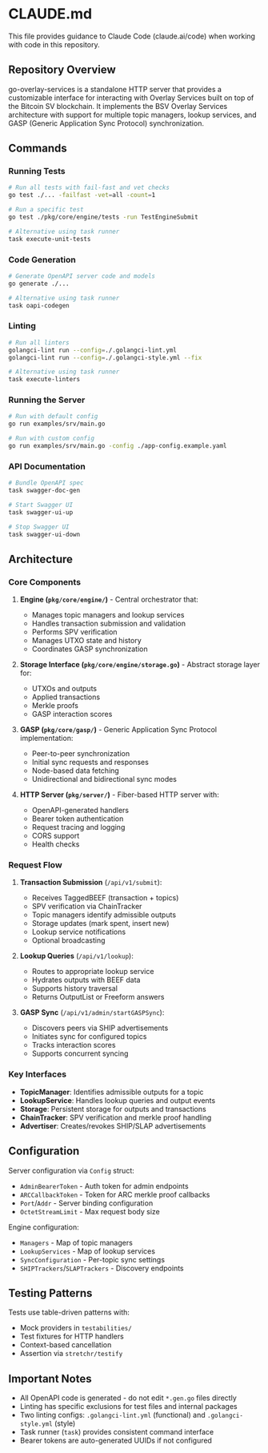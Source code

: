# CLAUDE.md

This file provides guidance to Claude Code (claude.ai/code) when working with code in this repository.

## Repository Overview

go-overlay-services is a standalone HTTP server that provides a customizable interface for interacting with Overlay Services built on top of the Bitcoin SV blockchain. It implements the BSV Overlay Services architecture with support for multiple topic managers, lookup services, and GASP (Generic Application Sync Protocol) synchronization.

## Commands

### Running Tests
```bash
# Run all tests with fail-fast and vet checks
go test ./... -failfast -vet=all -count=1

# Run a specific test
go test ./pkg/core/engine/tests -run TestEngineSubmit

# Alternative using task runner
task execute-unit-tests
```

### Code Generation
```bash
# Generate OpenAPI server code and models
go generate ./...

# Alternative using task runner
task oapi-codegen
```

### Linting
```bash
# Run all linters
golangci-lint run --config=./.golangci-lint.yml
golangci-lint run --config=./.golangci-style.yml --fix

# Alternative using task runner
task execute-linters
```

### Running the Server
```bash
# Run with default config
go run examples/srv/main.go

# Run with custom config
go run examples/srv/main.go -config ./app-config.example.yaml
```

### API Documentation
```bash
# Bundle OpenAPI spec
task swagger-doc-gen

# Start Swagger UI
task swagger-ui-up

# Stop Swagger UI
task swagger-ui-down
```

## Architecture

### Core Components

1. **Engine (`pkg/core/engine/`)** - Central orchestrator that:
   - Manages topic managers and lookup services
   - Handles transaction submission and validation
   - Performs SPV verification
   - Manages UTXO state and history
   - Coordinates GASP synchronization

2. **Storage Interface (`pkg/core/engine/storage.go`)** - Abstract storage layer for:
   - UTXOs and outputs
   - Applied transactions
   - Merkle proofs
   - GASP interaction scores

3. **GASP (`pkg/core/gasp/`)** - Generic Application Sync Protocol implementation:
   - Peer-to-peer synchronization
   - Initial sync requests and responses  
   - Node-based data fetching
   - Unidirectional and bidirectional sync modes

4. **HTTP Server (`pkg/server/`)** - Fiber-based HTTP server with:
   - OpenAPI-generated handlers
   - Bearer token authentication
   - Request tracing and logging
   - CORS support
   - Health checks

### Request Flow

1. **Transaction Submission** (`/api/v1/submit`):
   - Receives TaggedBEEF (transaction + topics)
   - SPV verification via ChainTracker
   - Topic managers identify admissible outputs
   - Storage updates (mark spent, insert new)
   - Lookup service notifications
   - Optional broadcasting

2. **Lookup Queries** (`/api/v1/lookup`):
   - Routes to appropriate lookup service
   - Hydrates outputs with BEEF data
   - Supports history traversal
   - Returns OutputList or Freeform answers

3. **GASP Sync** (`/api/v1/admin/startGASPSync`):
   - Discovers peers via SHIP advertisements
   - Initiates sync for configured topics
   - Tracks interaction scores
   - Supports concurrent syncing

### Key Interfaces

- **TopicManager**: Identifies admissible outputs for a topic
- **LookupService**: Handles lookup queries and output events
- **Storage**: Persistent storage for outputs and transactions
- **ChainTracker**: SPV verification and merkle proof handling
- **Advertiser**: Creates/revokes SHIP/SLAP advertisements

## Configuration

Server configuration via `Config` struct:
- `AdminBearerToken` - Auth token for admin endpoints
- `ARCCallbackToken` - Token for ARC merkle proof callbacks
- `Port`/`Addr` - Server binding configuration
- `OctetStreamLimit` - Max request body size

Engine configuration:
- `Managers` - Map of topic managers
- `LookupServices` - Map of lookup services
- `SyncConfiguration` - Per-topic sync settings
- `SHIPTrackers`/`SLAPTrackers` - Discovery endpoints

## Testing Patterns

Tests use table-driven patterns with:
- Mock providers in `testabilities/`
- Test fixtures for HTTP handlers
- Context-based cancellation
- Assertion via `stretchr/testify`

## Important Notes

- All OpenAPI code is generated - do not edit `*.gen.go` files directly
- Linting has specific exclusions for test files and internal packages
- Two linting configs: `.golangci-lint.yml` (functional) and `.golangci-style.yml` (style)
- Task runner (`task`) provides consistent command interface
- Bearer tokens are auto-generated UUIDs if not configured